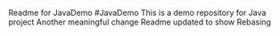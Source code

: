 Readme for JavaDemo
#JavaDemo
This is a demo repository for Java project
Another meaningful change
Readme updated to show Rebasing
